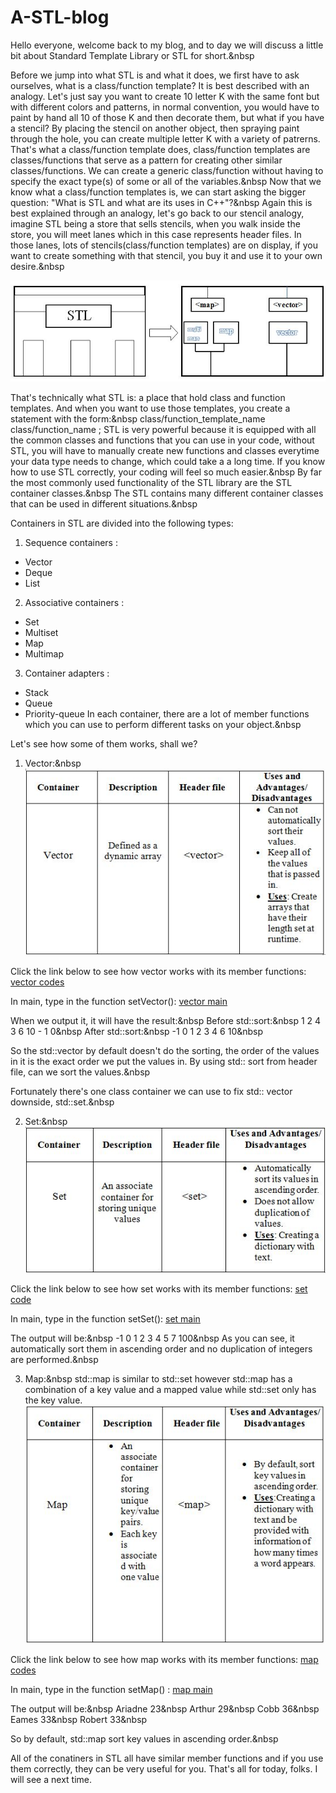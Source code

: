 # A-STL-blog

Hello everyone, welcome back to my blog, and to day we will discuss a little bit about Standard Template Library or STL for short.&nbsp

Before we jump into what STL is and what it does, we first have to ask ourselves, what is a class/function template? It is best described with an analogy. Let's just say you want to create 10 letter K with the same font but with different colors and patterns, in normal convention, you would have to paint by hand all 10 of those K and then decorate them, but what if you have a stencil? By placing the stencil on another object, then spraying paint through the hole, you can create multiple letter K with a variety of patrerns.
That's what a class/function template does, class/function templates are classes/functions that serve as a pattern for creating other similar classes/functions. We can create a generic class/function without having to specify the exact type(s) of some or all of the variables.&nbsp
Now that we know what a class/function templates is, we can start asking the bigger question: "What is STL and what are its uses in C++"?&nbsp
Again this is best explained through an analogy, let's go back to our stencil analogy, imagine STL being a store that sells stencils, when you walk inside the store, you will meet lanes which in this case represents header files.
In those lanes, lots of stencils(class/function templates) are on display, if you want to create something with that stencil, you buy it and use it to your own desire.&nbsp

![](images/STL%20illustration.JPG)

That's technically what STL is: a place that hold class and function templates. And when you want to use those templates, you create a statement with the form:&nbsp
                   class/function_template_name <type> class/function_name ;
STL is very powerful because it is equipped with all the common classes and functions that you can use in your code, without STL, you will have to manually create new functions and classes everytime your data type needs to change, which could take a a long time. If you know how to use STL correctly, your coding will feel so much easier.&nbsp
By far the most commonly used functionality of the STL library are the STL container classes.&nbsp
The STL contains many different container classes that can be used in different situations.&nbsp

Containers in STL are divided into the following types:
1. Sequence containers :
* Vector
* Deque
* List
2. Associative containers :
* Set
* Multiset
* Map
* Multimap
3. Container adapters :
* Stack
* Queue
* Priority-queue
In each container, there are a lot of member functions which you can use to perform different tasks on your object.&nbsp

Let's see how some of them works, shall we?
1. Vector:&nbsp
![](images/vectorTable.JPG)


Click the link below to see how vector works with its member functions:
[vector codes](https://github.com/KaTE-the-coder/A-STL-blog/blob/master/vector.cpp)

In main, type in the function setVector():
[vector main](https://github.com/KaTE-the-coder/A-STL-blog/blob/master/main.cpp)

When we output it, it will have the result:&nbsp
Before std::sort:&nbsp
1 2 4 3 6 10 - 1 0&nbsp
After std::sort:&nbsp
-1 0 1 2 3 4 6 10&nbsp

So the std::vector by default doesn't do the sorting, the order of the values in it is the exact order we put the values in.
By using std:: sort from <algorithm> header file, can we sort the values.&nbsp

Fortunately there's one class container we can use to fix std:: vector downside, std::set.&nbsp

2. Set:&nbsp
![](images/setTable.JPG)



Click the link below to see how set works with its member functions:
[set code](https://github.com/KaTE-the-coder/A-STL-blog/blob/master/set.cpp)

In main, type in the function setSet():
[set main](https://github.com/KaTE-the-coder/A-STL-blog/blob/master/main.cpp)


The output will be:&nbsp
-1 0 1 2 3 4 5 7 100&nbsp
As you can see, it automatically sort them in ascending order and no duplication of integers are performed.&nbsp

3. Map:&nbsp
std::map is similar to std::set however std::map has a combination of a key value and a mapped value while std::set only has the key value.
![](images/mapTable.JPG)



Click the link below to see how map works with its member functions: 
[map codes](https://github.com/KaTE-the-coder/A-STL-blog/blob/master/map.cpp)

In main, type in the function setMap() :
[map main](https://github.com/KaTE-the-coder/A-STL-blog/blob/master/main.cpp)

The output will be:&nbsp
Ariadne 23&nbsp
Arthur 29&nbsp
Cobb 36&nbsp
Eames 33&nbsp
Robert 33&nbsp

So by default, std::map sort key values in ascending order.&nbsp

All of the conatiners in STL all have similar member functions and if you use them correctly, they can be very useful for you.
That's all for today, folks. I will see a next time.
